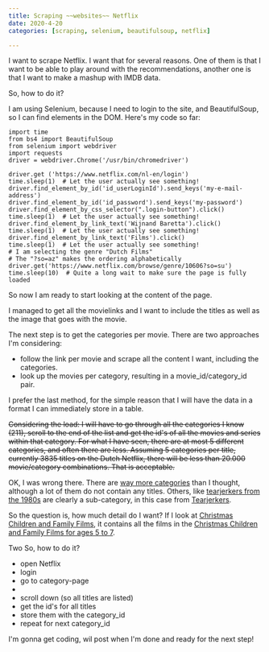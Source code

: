 ```yaml
---
title: Scraping ~~websites~~ Netflix
date: 2020-4-20
categories: [scraping, selenium, beautifulsoup, netflix]

---
```


I want to scrape Netflix. I want that for several reasons. One of them is that I want to be able to play around with the recommendations, another one is that I want to make a mashup with IMDB data.

So, how to do it?

I am using Selenium, because I need to login to the site, and BeautifulSoup, so I can find elements in the DOM.
Here's my code so far: 

    import time
    from bs4 import BeautifulSoup
    from selenium import webdriver
    import requests
    driver = webdriver.Chrome('/usr/bin/chromedriver')
    
    driver.get ('https://www.netflix.com/nl-en/login')
    time.sleep(1)  # Let the user actually see something!
    driver.find_element_by_id('id_userLoginId').send_keys('my-e-mail-address')
    driver.find_element_by_id('id_password').send_keys('my-password')
    driver.find_element_by_css_selector(".login-button").click()
    time.sleep(1)  # Let the user actually see something!
    driver.find_element_by_link_text('Wijnand Baretta').click()
    time.sleep(1)  # Let the user actually see something!
    driver.find_element_by_link_text('Films').click()
    time.sleep(1)  # Let the user actually see something!
    # I am selecting the genre "Dutch Films"
    # The "?so=az" makes the ordering alphabetically 
    driver.get('https://www.netflix.com/browse/genre/10606?so=su')
    time.sleep(10)  # Quite a long wait to make sure the page is fully loaded

So now I am ready to start looking at the content of the page.

I managed to get all the movielinks and I want to include the titles as well as the image that goes with the movie.

The next step is to get the categories per movie. There are two approaches I'm considering:
- follow the link per movie and scrape all the content I want, including the categories.
- look up the movies per category, resulting in a movie_id/category_id pair.

I prefer the last method, for the simple reason that I will have the data in a format I can immediately store in a table.

~~Considering the load: I will have to go through all the categories I know (211), scroll to the end of the list and get the id's of all the movies and series within that category. For what I have seen, there are at most 5 different categories, and often there are less. Assuming 5 categories per title, currently 3835 titles on the Dutch Netflix, there will be less than 20.000 movie/category combinations. That is acceptable.~~

OK, I was wrong there. There are [way more categories](https://www.whats-on-netflix.com/library/categories/) than I thought, although a lot of them do not contain any titles. Others, like [tearjerkers from the 1980s](https://www.netflix.com/browse/genre/30?so=az) are clearly a sub-category, in this case from [Tearjerkers](https://www.netflix.com/browse/genre/6384?so=az).

So the question is, how much detail do I want? If I look at [Christmas Children and Family Films](https://www.netflix.com/browse/genre/1474017?so=az), it contains all the films in the [Christmas Children and Family Films for ages 5 to 7](https://www.netflix.com/browse/genre/1477201?so=az).

Two 
So, how to do it?

- open Netflix
- login
- go to category-page
- 
- scroll down (so all titles are listed)
- get the id's for all titles
- store them with the category_id
- repeat for next category_id

I'm gonna get coding, wil post when I'm done and ready for the next step!
<!--stackedit_data:
eyJoaXN0b3J5IjpbLTcxNzc5Njc1NywxNDkzNjU1MDI0LC0xOT
I3OTQ1MDE4LC02OTkzODE1NjUsLTE5ODA5MTI0MCwtMTI1OTMw
NDY3NSwxNzQzODgzMjQ3LC04MjU1NzA3MzUsMTc2NjcwMjM3MS
wtMTE0OTQ1ODM1Myw0NTE2Mzg5MjQsLTExNjc4NDEzNjldfQ==

-->